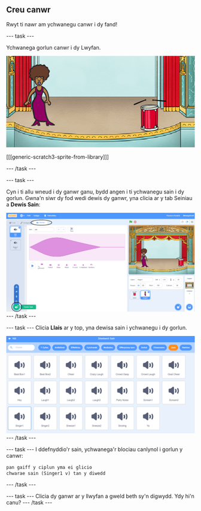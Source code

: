 ## Creu canwr

Rwyt ti nawr am ychwanegu canwr i dy fand!

\--- task \---

Ychwanega gorlun canwr i dy Lwyfan.

![sgrinlun](images/band-singer-mic.png)

[[[generic-scratch3-sprite-from-library]]]

\--- /task \---

\--- task \---

Cyn i ti allu wneud i dy ganwr ganu, bydd angen i ti ychwanegu sain i dy gorlun. Gwna'n siwr dy fod wedi dewis dy ganwr, yna clicia ar y tab Seiniau a **Dewis Sain**:

![sgrinlun](images/band-import-sound-annotated.png) \--- /task \---

\--- task \--- Clicia **Llais** ar y top, yna dewisa sain i ychwanegu i dy gorlun.

![sgrinlun](images/band-choose-sound.png) \--- /task \---

\--- task \--- I ddefnyddio'r sain, ychwanega'r blociau canlynol i gorlun y canwr:

```blocks3
pan gaiff y ciplun yma ei glicio
chwarae sain (Singer1 v) tan y diwedd
```

\--- /task \---

\--- task \--- Clicia dy ganwr ar y llwyfan a gweld beth sy'n digwydd. Ydy hi'n canu? \--- /task \---